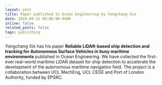```yaml
---
layout: post
title: Paper published to Ocean Engineering by Yongchang Xie
date: 2024-09-23 00:00:00-0400
inline: false
related_posts: false
tags: publishing
---
```


Yongchang Xie has his paper <b>Reliable LiDAR-based ship detection and tracking for Autonomous Surface Vehicles in busy maritime environments</b> published in Ocean Engineering. We have collected the first-ever real-world maritime LiDAR dataset for ship detection to accelerate the development of the autonomous maritime navigation field. The project is a collaboration between UCL MechEng, UCL CEGE and Port of London Authority, funded by EPSRC. 